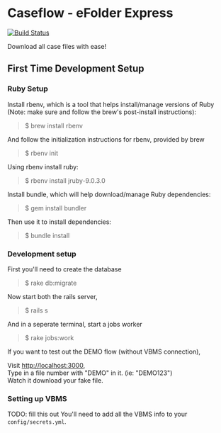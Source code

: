 # Caseflow - eFolder Express
[![Build Status](https://travis-ci.org/department-of-veterans-affairs/caseflow-efolder.svg?branch=master)](https://travis-ci.org/department-of-veterans-affairs/caseflow-efolder)

Download all case files with ease!

## First Time Development Setup

### Ruby Setup

Install rbenv, which is a tool that helps install/manage versions of Ruby (Note: make sure and follow the brew's post-install instructions):

> $ brew install rbenv

And follow the initialization instructions for rbenv, provided by brew

> $ rbenv init

Using rbenv install ruby:

> $ rbenv install jruby-9.0.3.0

Install bundle, which will help download/manage Ruby dependencies:

> $ gem install bundler

Then use it to install dependencies:

> $ bundle install

### Development setup

First you'll need to create the database

> $ rake db:migrate

Now start both the rails server,

> $ rails s

And in a seperate terminal, start a jobs worker

> $ rake jobs:work

If you want to test out the DEMO flow (without VBMS connection), 

Visit [http://localhost:3000](),  
Type in a file number with "DEMO" in it. (ie: "DEMO123")  
Watch it download your fake file.


### Setting up VBMS

TODO: fill this out
You'll need to add all the VBMS info to your `config/secrets.yml`.
